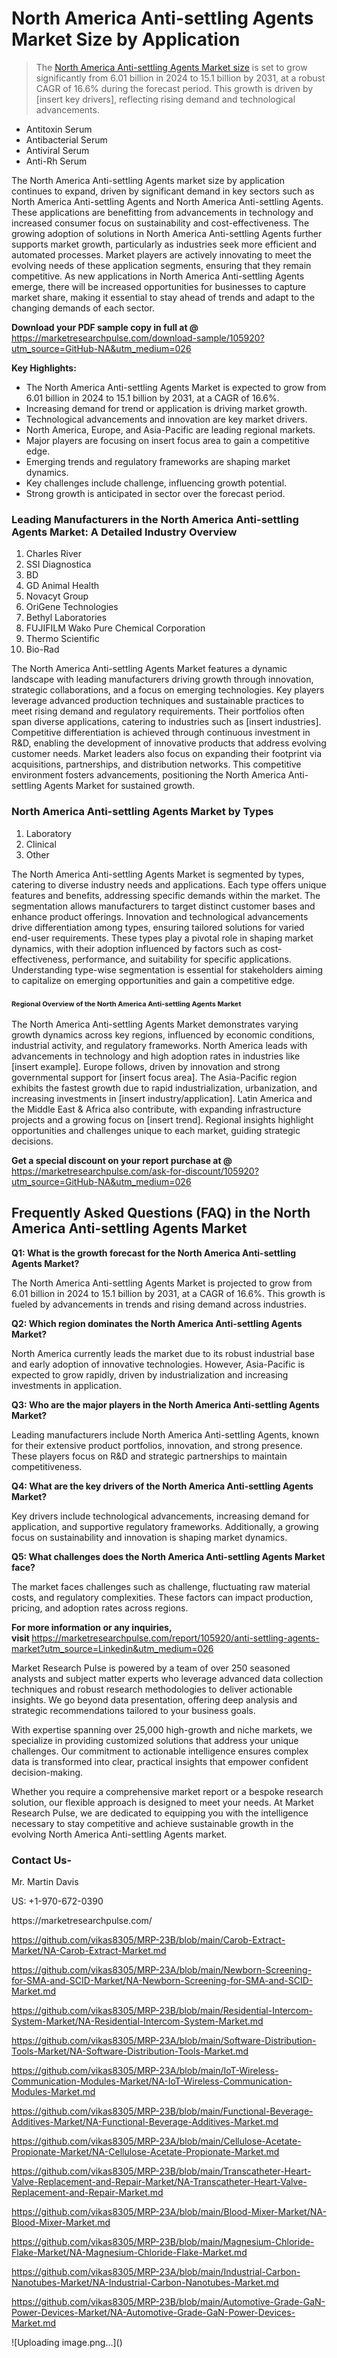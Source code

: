 <h1>North America Anti-settling Agents Market&nbsp;Size by Application</h1><blockquote><p>The <a href="https://marketresearchpulse.com/download-sample/105920?utm_source=GitHub-NA&amp;utm_medium=026">North America Anti-settling Agents Market size</a> is set to grow significantly from 6.01 billion in 2024 to 15.1 billion by 2031, at a robust CAGR of 16.6% during the forecast period. This growth is driven by [insert key drivers], reflecting rising demand and technological advancements.</p></blockquote><ul><li>Antitoxin Serum<li> Antibacterial Serum<li> Antiviral Serum<li> Anti-Rh Serum</li></ul><p>The North America Anti-settling Agents market size by application continues to expand, driven by significant demand in key sectors such as North America Anti-settling Agents and North America Anti-settling Agents. These applications are benefitting from advancements in technology and increased consumer focus on sustainability and cost-effectiveness. The growing adoption of solutions in North America Anti-settling Agents further supports market growth, particularly as industries seek more efficient and automated processes. Market players are actively innovating to meet the evolving needs of these application segments, ensuring that they remain competitive. As new applications in North America Anti-settling Agents emerge, there will be increased opportunities for businesses to capture market share, making it essential to stay ahead of trends and adapt to the changing demands of each sector.</p><p><strong>Download your PDF sample copy in full at @ </strong><a href="https://marketresearchpulse.com/download-sample/105920?utm_source=GitHub-NA&amp;utm_medium=026">https://marketresearchpulse.com/download-sample/105920?utm_source=GitHub-NA&amp;utm_medium=026</a></p><p><strong>Key Highlights: </strong></p><ul><li>The North America Anti-settling Agents Market is expected to grow from 6.01 billion in 2024 to 15.1 billion by 2031, at a CAGR of 16.6%.</li><li>Increasing demand for trend or application is driving market growth.</li><li>Technological advancements and innovation are key market drivers.</li><li>North America, Europe, and Asia-Pacific are leading regional markets.</li><li>Major players are focusing on insert focus area to gain a competitive edge.</li><li>Emerging trends and regulatory frameworks are shaping market dynamics.</li><li>Key challenges include challenge, influencing growth potential.</li><li>Strong growth is anticipated in sector over the forecast period.</li></ul><h3>Leading Manufacturers in the North America Anti-settling Agents Market: A Detailed Industry Overview</h3><ol><li>Charles River</li><li>SSI Diagnostica</li><li>BD</li><li>GD Animal Health</li><li>Novacyt Group</li><li>OriGene Technologies</li><li>Bethyl Laboratories</li><li>FUJIFILM Wako Pure Chemical Corporation</li><li>Thermo Scientific</li><li>Bio-Rad</li></ol><div class="flex max-w-full flex-col flex-grow"><div class="min-h-8 text-message flex w-full flex-col items-end gap-2 whitespace-normal break-words [.text-message+&amp;]:mt-5" dir="auto" data-message-author-role="assistant" data-message-id="fd8432e4-4910-450d-b182-61b7bfb0a01f" data-message-model-slug="gpt-4o"><div class="flex w-full flex-col gap-1 empty:hidden first:pt-[3px]"><div class="markdown prose w-full break-words dark:prose-invert light"><p>The North America Anti-settling Agents Market features a dynamic landscape with leading manufacturers driving growth through innovation, strategic collaborations, and a focus on emerging technologies. Key players leverage advanced production techniques and sustainable practices to meet rising demand and regulatory requirements. Their portfolios often span diverse applications, catering to industries such as [insert industries]. Competitive differentiation is achieved through continuous investment in R&amp;D, enabling the development of innovative products that address evolving customer needs. Market leaders also focus on expanding their footprint via acquisitions, partnerships, and distribution networks. This competitive environment fosters advancements, positioning the North America Anti-settling Agents Market for sustained growth.</p></div></div></div></div><h3>North America Anti-settling Agents Market by Types</h3><ol><li>Laboratory<li> Clinical<li> Other</li></ol><div class="flex max-w-full flex-col flex-grow"><div class="min-h-8 text-message flex w-full flex-col items-end gap-2 whitespace-normal break-words [.text-message+&amp;]:mt-5" dir="auto" data-message-author-role="assistant" data-message-id="084470be-0bb7-4664-bddf-5156b4f41249" data-message-model-slug="gpt-4o-mini"><div class="flex w-full flex-col gap-1 empty:hidden first:pt-[3px]"><div class="markdown prose w-full break-words dark:prose-invert light"><p>The North America Anti-settling Agents Market is segmented by types, catering to diverse industry needs and applications. Each type offers unique features and benefits, addressing specific demands within the market. The segmentation allows manufacturers to target distinct customer bases and enhance product offerings. Innovation and technological advancements drive differentiation among types, ensuring tailored solutions for varied end-user requirements. These types play a pivotal role in shaping market dynamics, with their adoption influenced by factors such as cost-effectiveness, performance, and suitability for specific applications. Understanding type-wise segmentation is essential for stakeholders aiming to capitalize on emerging opportunities and gain a competitive edge.</p></div></div></div></div><h3><span style="font-size: 11px;">Regional Overview of the North America Anti-settling Agents Market</span></h3><div class="flex max-w-full flex-col flex-grow"><div class="min-h-8 text-message flex w-full flex-col items-end gap-2 whitespace-normal break-words [.text-message+&amp;]:mt-5" dir="auto" data-message-author-role="assistant" data-message-id="e9038762-ce64-4e30-91c9-9bd413514231" data-message-model-slug="gpt-4o-mini"><div class="flex w-full flex-col gap-1 empty:hidden first:pt-[3px]"><div class="markdown prose w-full break-words dark:prose-invert light"><p>The North America Anti-settling Agents Market demonstrates varying growth dynamics across key regions, influenced by economic conditions, industrial activity, and regulatory frameworks. North America leads with advancements in technology and high adoption rates in industries like [insert example]. Europe follows, driven by innovation and strong governmental support for [insert focus area]. The Asia-Pacific region exhibits the fastest growth due to rapid industrialization, urbanization, and increasing investments in [insert industry/application]. Latin America and the Middle East &amp; Africa also contribute, with expanding infrastructure projects and a growing focus on [insert trend]. Regional insights highlight opportunities and challenges unique to each market, guiding strategic decisions.</p></div></div></div></div><p><strong>Get a special discount on your report purchase at @ </strong><a href="https://marketresearchpulse.com/ask-for-discount/105920?utm_source=GitHub-NA&amp;utm_medium=026">https://marketresearchpulse.com/ask-for-discount/105920?utm_source=GitHub-NA&amp;utm_medium=026</a></p><h2>Frequently Asked Questions (FAQ) in the North America Anti-settling Agents Market</h2><p><strong>Q1: What is the growth forecast for the North America Anti-settling Agents Market?</strong></p><p>The North America Anti-settling Agents Market is projected to grow from 6.01 billion in 2024 to 15.1 billion by 2031, at a CAGR of 16.6%. This growth is fueled by advancements in trends and rising demand across industries.</p><p><strong>Q2: Which region dominates the North America Anti-settling Agents Market?</strong></p><p>North America currently leads the market due to its robust industrial base and early adoption of innovative technologies. However, Asia-Pacific is expected to grow rapidly, driven by industrialization and increasing investments in application.</p><p><strong>Q3: Who are the major players in the North America Anti-settling Agents Market?</strong></p><p>Leading manufacturers include North America Anti-settling Agents, known for their extensive product portfolios, innovation, and strong presence. These players focus on R&amp;D and strategic partnerships to maintain competitiveness.</p><p><strong>Q4: What are the key drivers of the North America Anti-settling Agents Market?</strong></p><p>Key drivers include technological advancements, increasing demand for application, and supportive regulatory frameworks. Additionally, a growing focus on sustainability and innovation is shaping market dynamics.</p><p><strong>Q5: What challenges does the North America Anti-settling Agents Market face?</strong></p><p>The market faces challenges such as challenge, fluctuating raw material costs, and regulatory complexities. These factors can impact production, pricing, and adoption rates across regions.</p><p><strong>For more information or any inquiries, visit&nbsp;</strong><a href="https://marketresearchpulse.com/report/105920/anti-settling-agents-market?utm_source=Linkedin&utm_medium=026">https://marketresearchpulse.com/report/105920/anti-settling-agents-market?utm_source=Linkedin&utm_medium=026</a></p><p>Market Research Pulse is powered by a team of over 250 seasoned analysts and subject matter experts who leverage advanced data collection techniques and robust research methodologies to deliver actionable insights. We go beyond data presentation, offering deep analysis and strategic recommendations tailored to your business goals.</p><p>With expertise spanning over 25,000 high-growth and niche markets, we specialize in providing customized solutions that address your unique challenges. Our commitment to actionable intelligence ensures complex data is transformed into clear, practical insights that empower confident decision-making.</p><p>Whether you require a comprehensive market report or a bespoke research solution, our flexible approach is designed to meet your needs. At Market Research Pulse, we are dedicated to equipping you with the intelligence necessary to stay competitive and achieve sustainable growth in the evolving North America Anti-settling Agents market.</p><h3><strong>Contact Us-</strong></h3><p>Mr. Martin Davis</p><p>US: +1-970-672-0390</p><p>https://marketresearchpulse.com/</p><p><a href="https://github.com/vikas8305/MRP-23B/blob/main/Carob-Extract-Market/NA-Carob-Extract-Market.md">https://github.com/vikas8305/MRP-23B/blob/main/Carob-Extract-Market/NA-Carob-Extract-Market.md</a></p><p><a href="https://github.com/vikas8305/MRP-23A/blob/main/Newborn-Screening-for-SMA-and-SCID-Market/NA-Newborn-Screening-for-SMA-and-SCID-Market.md">https://github.com/vikas8305/MRP-23A/blob/main/Newborn-Screening-for-SMA-and-SCID-Market/NA-Newborn-Screening-for-SMA-and-SCID-Market.md</a></p><p><a href="https://github.com/vikas8305/MRP-23B/blob/main/Residential-Intercom-System-Market/NA-Residential-Intercom-System-Market.md">https://github.com/vikas8305/MRP-23B/blob/main/Residential-Intercom-System-Market/NA-Residential-Intercom-System-Market.md</a></p><p><a href="https://github.com/vikas8305/MRP-23A/blob/main/Software-Distribution-Tools-Market/NA-Software-Distribution-Tools-Market.md">https://github.com/vikas8305/MRP-23A/blob/main/Software-Distribution-Tools-Market/NA-Software-Distribution-Tools-Market.md</a></p><p><a href="https://github.com/vikas8305/MRP-23A/blob/main/IoT-Wireless-Communication-Modules-Market/NA-IoT-Wireless-Communication-Modules-Market.md">https://github.com/vikas8305/MRP-23A/blob/main/IoT-Wireless-Communication-Modules-Market/NA-IoT-Wireless-Communication-Modules-Market.md</a></p><p><a href="https://github.com/vikas8305/MRP-23B/blob/main/Functional-Beverage-Additives-Market/NA-Functional-Beverage-Additives-Market.md">https://github.com/vikas8305/MRP-23B/blob/main/Functional-Beverage-Additives-Market/NA-Functional-Beverage-Additives-Market.md</a></p><p><a href="https://github.com/vikas8305/MRP-23A/blob/main/Cellulose-Acetate-Propionate-Market/NA-Cellulose-Acetate-Propionate-Market.md">https://github.com/vikas8305/MRP-23A/blob/main/Cellulose-Acetate-Propionate-Market/NA-Cellulose-Acetate-Propionate-Market.md</a></p><p><a href="https://github.com/vikas8305/MRP-23B/blob/main/Transcatheter-Heart-Valve-Replacement-and-Repair-Market/NA-Transcatheter-Heart-Valve-Replacement-and-Repair-Market.md">https://github.com/vikas8305/MRP-23B/blob/main/Transcatheter-Heart-Valve-Replacement-and-Repair-Market/NA-Transcatheter-Heart-Valve-Replacement-and-Repair-Market.md</a></p><p><a href="https://github.com/vikas8305/MRP-23A/blob/main/Blood-Mixer-Market/NA-Blood-Mixer-Market.md">https://github.com/vikas8305/MRP-23A/blob/main/Blood-Mixer-Market/NA-Blood-Mixer-Market.md</a></p><p><a href="https://github.com/vikas8305/MRP-23B/blob/main/Magnesium-Chloride-Flake-Market/NA-Magnesium-Chloride-Flake-Market.md">https://github.com/vikas8305/MRP-23B/blob/main/Magnesium-Chloride-Flake-Market/NA-Magnesium-Chloride-Flake-Market.md</a></p><p><a href="https://github.com/vikas8305/MRP-23A/blob/main/Industrial-Carbon-Nanotubes-Market/NA-Industrial-Carbon-Nanotubes-Market.md">https://github.com/vikas8305/MRP-23A/blob/main/Industrial-Carbon-Nanotubes-Market/NA-Industrial-Carbon-Nanotubes-Market.md</a></p><p><a href="https://github.com/vikas8305/MRP-23B/blob/main/Automotive-Grade-GaN-Power-Devices-Market/NA-Automotive-Grade-GaN-Power-Devices-Market.md">https://github.com/vikas8305/MRP-23B/blob/main/Automotive-Grade-GaN-Power-Devices-Market/NA-Automotive-Grade-GaN-Power-Devices-Market.md</a></p>
![Uploading image.png…]()
